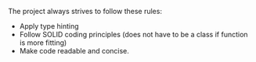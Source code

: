 The project always strives to follow these rules:

- Apply type hinting
- Follow SOLID coding principles (does not have to be a class if function is more fitting)
- Make code readable and concise. 